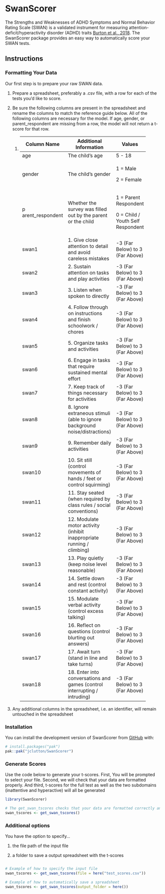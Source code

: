 
<!-- README.md is generated from README.Rmd. Please edit that file -->

# SwanScorer

<!-- badges: start -->

<!-- badges: end -->

The Strengths and Weaknesses of ADHD Symptoms and Normal Behavior Rating
Scale (SWAN) is a validated instrument for measuring
attention-deficit/hyperactivity disorder (ADHD) traits [Burton et al.,
2018](https://doi.org/10.1101/248484). The SwanScorer package provides
an easy way to automatically score your SWAN tests.

## Instructions

### Formatting Your Data

Our first step is to prepare your raw SWAN data.

1.  Prepare a spreadsheet, preferably a .csv file, with a row for each
    of the tests you’d like to score.

2.  Be sure the following columns are present in the spreadsheet and
    rename the columns to match the reference guide below. All of the
    following columns are necessary for the model. If age, gender, or
    parent_respondent are missing from a row, the model will not return
    a t-score for that row.

    1.  <div>

        <table style="width:90%;">
        <colgroup>
        <col style="width: 26%" />
        <col style="width: 31%" />
        <col style="width: 31%" />
        </colgroup>
        <thead>
        <tr>
        <th>Column Name</th>
        <th>Additional Information</th>
        <th>Values</th>
        </tr>
        </thead>
        <tbody>
        <tr>
        <td>age</td>
        <td>The child’s age</td>
        <td>5 - 18</td>
        </tr>
        <tr>
        <td>gender</td>
        <td>The child’s gender</td>
        <td><p>1 = Male</p>
        <p>2 = Female</p></td>
        </tr>
        <tr>
        <td>p arent_respondent</td>
        <td>Whether the survey was filled out by the parent or the child</td>
        <td><p>1 = Parent Respondent</p>
        <p>0 = Child / Youth Self Respondent</p></td>
        </tr>
        <tr>
        <td>swan1</td>
        <td>1. Give close attention to detail and avoid careless mistakes</td>
        <td>-3 (Far Below) to 3 (Far Above)</td>
        </tr>
        <tr>
        <td>swan2</td>
        <td>2. Sustain attention on tasks and play activities</td>
        <td>-3 (Far Below) to 3 (Far Above)</td>
        </tr>
        <tr>
        <td>swan3</td>
        <td>3. Listen when spoken to directly</td>
        <td>-3 (Far Below) to 3 (Far Above)</td>
        </tr>
        <tr>
        <td>swan4</td>
        <td>4. Follow through on instructions and finish schoolwork /
        chores</td>
        <td>-3 (Far Below) to 3 (Far Above)</td>
        </tr>
        <tr>
        <td>swan5</td>
        <td>5. Organize tasks and activities</td>
        <td>-3 (Far Below) to 3 (Far Above)</td>
        </tr>
        <tr>
        <td>swan6</td>
        <td>6. Engage in tasks that require sustained mental effort</td>
        <td>-3 (Far Below) to 3 (Far Above)</td>
        </tr>
        <tr>
        <td>swan7</td>
        <td>7. Keep track of things necessary for activities</td>
        <td>-3 (Far Below) to 3 (Far Above)</td>
        </tr>
        <tr>
        <td>swan8</td>
        <td>8. Ignore extraneous stimuli (able to ignore background
        noise/distractions)</td>
        <td>-3 (Far Below) to 3 (Far Above)</td>
        </tr>
        <tr>
        <td>swan9</td>
        <td>9. Remember daily activities</td>
        <td>-3 (Far Below) to 3 (Far Above)</td>
        </tr>
        <tr>
        <td>swan10</td>
        <td>10. Sit still (control movements of hands / feet or control
        squirming)</td>
        <td>-3 (Far Below) to 3 (Far Above)</td>
        </tr>
        <tr>
        <td>swan11</td>
        <td>11. Stay seated (when required by class rules / social
        conventions)</td>
        <td>-3 (Far Below) to 3 (Far Above)</td>
        </tr>
        <tr>
        <td>swan12</td>
        <td>12. Modulate motor activity (inhibit inappropriate running /
        climbing)</td>
        <td>-3 (Far Below) to 3 (Far Above)</td>
        </tr>
        <tr>
        <td>swan13</td>
        <td>13. Play quietly (keep noise level reasonable)</td>
        <td>-3 (Far Below) to 3 (Far Above)</td>
        </tr>
        <tr>
        <td>swan14</td>
        <td>14. Settle down and rest (control constant activity)</td>
        <td>-3 (Far Below) to 3 (Far Above)</td>
        </tr>
        <tr>
        <td>swan15</td>
        <td>15. Modulate verbal activity (control excess talking)</td>
        <td>-3 (Far Below) to 3 (Far Above)</td>
        </tr>
        <tr>
        <td>swan16</td>
        <td>16. Reflect on questions (control blurting out answers)</td>
        <td>-3 (Far Below) to 3 (Far Above)</td>
        </tr>
        <tr>
        <td>swan17</td>
        <td>17. Await turn (stand in line and take turns)</td>
        <td>-3 (Far Below) to 3 (Far Above)</td>
        </tr>
        <tr>
        <td>swan18</td>
        <td>18. Enter into conversations and games (control interrupting /
        intruding)</td>
        <td>-3 (Far Below) to 3 (Far Above)</td>
        </tr>
        </tbody>
        </table>

        </div>

3.  Any additional columns in the spreadsheet, i.e. an identifier, will
    remain untouched in the spreadsheet

### Installation

You can install the development version of SwanScorer from
[GitHub](https://github.com/) with:

``` r
# install.packages("pak")
pak::pak("jclutton/SwanScorer")
```

### Generate Scores

Use the code below to generate your t-scores. First, You will be
prompted to select your file. Second, we will check that your data are
formatted properly. And third, t-scores for the full test as well as the
two subdomains (inattentive and hyperactive) will all be generated

``` r
library(SwanScorer)

# The get_swan_tscores checks that your data are formatted correctly and generates the t-scores
swan_tscores <- get_swan_tscores()
```

### Additional options

You have the option to specify…

1.  the file path of the input file

2.  a folder to save a output spreadsheet with the t-scores

``` r

# Example of how to specify the input file
swan_tscores <- get_swan_tscores(file = here("test_scores.csv"))

# Example of how to automatically save a spreadsheet
swan_tscores <- get_swan_tscores(output_folder = here())
```
